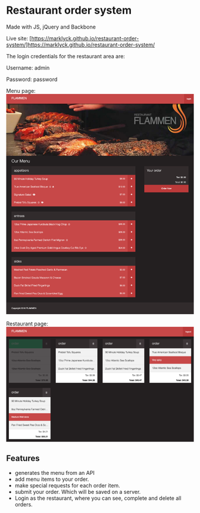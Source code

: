 # Restaurant order system
Made with JS, jQuery and Backbone

Live site: [https://marklyck.github.io/restaurant-order-system/]https://marklyck.github.io/restaurant-order-system/

The login credentials for the restaurant area are:

Username: admin

Password: password

Menu page:
![Screenshot](https://github.com/MarkLyck/restaurant-order-system/blob/master/restaurant-screenshot.png?raw=true "Screenshot")

Restaurant page:
![Screenshot](https://github.com/MarkLyck/restaurant-order-system/blob/master/restaurant-backend.png?raw=true "Screenshot")

## Features
- generates the menu from an API
- add menu items to your order.
- make special requests for each order item.
- submit your order. Which will be saved on a server.
- Login as the restaurant, where you can see, complete and delete all orders.
